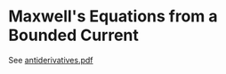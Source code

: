 # Maxwell's Equations from a Bounded Current
See [antiderivatives.pdf](https://github.com/lukeburns/maxwells-equations/blob/master/maxwell.pdf)